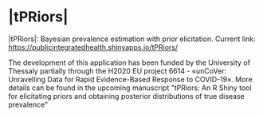 # |tPRiors|

 |tPRiors|: Bayesian prevalence estimation with prior elicitation. Current link: https://publicintegratedhealth.shinyapps.io/tPRiors/

The development of this application has been funded by the University of Thessaly partially through the H2020 EU project 6614 - «unCoVer: Unravelling Data for Rapid Evidence-Based Response to COVID-19». More details can be found in the upcoming manuscript "tPRiors: An R Shiny tool for elicitating priors and obtaining posterior distributions of true disease prevalence"

